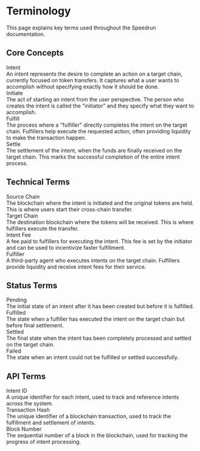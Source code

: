 # Terminology

This page explains key terms used throughout the Speedrun documentation.

## Core Concepts

<div class="terminology-list">
  <div class="term-container">
    <div class="term">Intent</div>
    <div class="definition">
      An intent represents the desire to complete an action on a target chain, currently focused on token transfers. It captures what a user wants to accomplish without specifying exactly how it should be done.
    </div>
  </div>

  <div class="term-container">
    <div class="term">Initiate</div>
    <div class="definition">
      The act of starting an intent from the user perspective. The person who creates the intent is called the "initiator" and they specify what they want to accomplish.
    </div>
  </div>

  <div class="term-container">
    <div class="term">Fulfill</div>
    <div class="definition">
      The process where a "fulfiller" directly completes the intent on the target chain. Fulfillers help execute the requested action, often providing liquidity to make the transaction happen.
    </div>
  </div>

  <div class="term-container">
    <div class="term">Settle</div>
    <div class="definition">
      The settlement of the intent, when the funds are finally received on the target chain. This marks the successful completion of the entire intent process.
    </div>
  </div>
</div>

## Technical Terms

<div class="terminology-list">
  <div class="term-container">
    <div class="term">Source Chain</div>
    <div class="definition">
      The blockchain where the intent is initiated and the original tokens are held. This is where users start their cross-chain transfer.
    </div>
  </div>

  <div class="term-container">
    <div class="term">Target Chain</div>
    <div class="definition">
      The destination blockchain where the tokens will be received. This is where fulfillers execute the transfer.
    </div>
  </div>

  <div class="term-container">
    <div class="term">Intent Fee</div>
    <div class="definition">
      A fee paid to fulfillers for executing the intent. This fee is set by the initiator and can be used to incentivize faster fulfillment.
    </div>
  </div>

  <div class="term-container">
    <div class="term">Fulfiller</div>
    <div class="definition">
      A third-party agent who executes intents on the target chain. Fulfillers provide liquidity and receive intent fees for their service.
    </div>
  </div>
</div>

## Status Terms

<div class="terminology-list">
  <div class="term-container">
    <div class="term">Pending</div>
    <div class="definition">
      The initial state of an intent after it has been created but before it is fulfilled.
    </div>
  </div>

  <div class="term-container">
    <div class="term">Fulfilled</div>
    <div class="definition">
      The state when a fulfiller has executed the intent on the target chain but before final settlement.
    </div>
  </div>

  <div class="term-container">
    <div class="term">Settled</div>
    <div class="definition">
      The final state when the intent has been completely processed and settled on the target chain.
    </div>
  </div>

  <div class="term-container">
    <div class="term">Failed</div>
    <div class="definition">
      The state when an intent could not be fulfilled or settled successfully.
    </div>
  </div>
</div>

## API Terms

<div class="terminology-list">
  <div class="term-container">
    <div class="term">Intent ID</div>
    <div class="definition">
      A unique identifier for each intent, used to track and reference intents across the system.
    </div>
  </div>

  <div class="term-container">
    <div class="term">Transaction Hash</div>
    <div class="definition">
      The unique identifier of a blockchain transaction, used to track the fulfillment and settlement of intents.
    </div>
  </div>

  <div class="term-container">
    <div class="term">Block Number</div>
    <div class="definition">
      The sequential number of a block in the blockchain, used for tracking the progress of intent processing.
    </div>
  </div>
</div>
